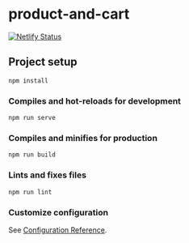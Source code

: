 # product-and-cart
[![Netlify Status](https://api.netlify.com/api/v1/badges/8e5530b2-ed7c-4f42-9afa-9b2001f2ce5e/deploy-status)](https://app.netlify.com/sites/eloquent-goldberg-47c8e1/deploys)

## Project setup
```
npm install
```

### Compiles and hot-reloads for development
```
npm run serve
```

### Compiles and minifies for production
```
npm run build
```

### Lints and fixes files
```
npm run lint
```

### Customize configuration
See [Configuration Reference](https://cli.vuejs.org/config/).
